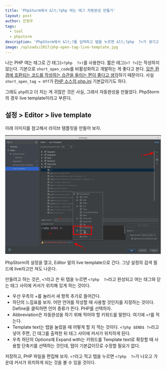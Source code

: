 ```yaml
---
title: 'PhpStorm에서 &lt;?php 여는 태그 자동완성 만들기'
layout: post
author: 안형우
tags: 
  - tool
  - phpstorm 
description: 'PhpStorm에서 &lt;?를 입력하고 탭을 누르면 &lt;?php  ?>가 생기고 그 가운데 커서가 위치하게 만들어 보자'
image: /uploads/2017/php-open-tag-live-template.jpg 
---
```


나는 PHP 여는 태그로 긴 태그(`<?php  ?>)`를 사용한다. 짧은 태그(`<? ?>`)는 작성하지 않는다. 기본으로 `short_open_code`를 비활성화하고 개발하는 게 좋다고 본다. 
[모든 환경에 호환되는 코드를 작성하는 습관을 들이는 편이 좋다고 생각](/2017/04/12/is-it-better-to-use-the-short-open-tag-in-php.html)하기 때문이다.
사실 `short_open_tag = Off`가 [PHP 소스의 php.ini](https://github.com/php/php-src/blob/php-7.1.4/php.ini-production) 기본값이기도 하다.

그래도 `php`라고 더 치는 게 귀찮은 것은 사실, 그래서 자동완성을 만들었다. PhpStorm의 경우 live template이라고 부른다.

## 설정 > Editor > live template

아래 이미지를 참고해서 라이브 템플릿을 만들어 보자.

![](/uploads/2017/php-open-tag-live-template.jpg)

PhpStorm의 설정을 열고, Editor 밑의 live template으로 간다. 그냥 설정의 검색 필드에 live라고만 쳐도 나온다.

만들려고 하는 것은, `<?`라고 쓴 뒤 탭을 누르면 `<?php  ?>`라고 완성되고 여는 태그와 닫는 태그 사이에 커서가 위치해 있게 하는 것이다. 

- 우선 우측의 +를 눌러서 새 항목 추가로 들어간다.
- 하단의 느낌표를 보자. 어떤 언어를 작성할 때 사용할 것인지를 지정하는 것이다. Define을 클릭하면 언어 종류가 뜬다. PHP를 선택하자.
- Abbreviation은 자동완성을 하기 위해 적어야 할 키워드를 말한다. 여기에 `<?`를 적는다.
- Template text는 탭을 눌렀을 때 어떻게 할 지 적는 것이다. `<?php $END$ ?>`라고 넣어 주면, 긴 태그를 출력한 뒤 태그 사이에 커서가 위치하게 된다.
- 우측 하단의 Options에 Expand with는 키워드를 Template text로 확장할 때 사용할 단축키를 선택하는 것인데, 탭이 기본값이므로 수정할 필요가 없다.

저장하고, PHP 파일을 편집해 보자. `<?`라고 적고 탭을 누르면 `<?php  ?>`가 나오고 가운데 커서가 위치하게 되는 것을 볼 수 있을 것이다.

